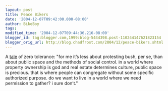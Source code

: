 ```yaml
---
layout: post
title: Peace Bikers
date: '2004-12-07T09:42:00.000-08:00'
author: BikeBoy
tags: 
modified_time: '2004-12-07T09:44:36.216-08:00'
blogger_id: tag:blogger.com,1999:blog-5444398.post-110244147621823154
blogger_orig_url: http://blog.chadfrost.com/2004/12/peace-bikers.shtml
---
```


A [tale](http://www.wildfermentation.com/mytaleofzerotolerance.htm) of zero 
tolerance: "for me it’s less about protesting bush, per se, than about public 
space and the methods of social control. in a world where property ownership 
is god and real estate determines culture, public space is precious. that is 
where people can congregate without some specific authorized purpose. do we 
want to live in a world where we need permission to gather? i sure don’t." 